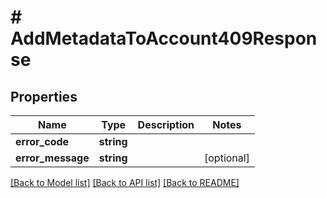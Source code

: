 # # AddMetadataToAccount409Response

## Properties

Name | Type | Description | Notes
------------ | ------------- | ------------- | -------------
**error_code** | **string** |  |
**error_message** | **string** |  | [optional]

[[Back to Model list]](../../README.md#models) [[Back to API list]](../../README.md#endpoints) [[Back to README]](../../README.md)
